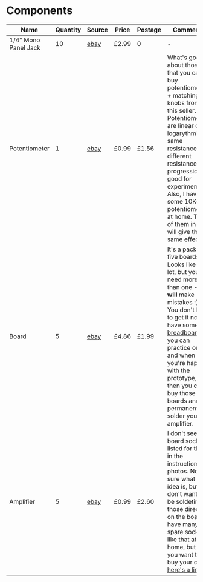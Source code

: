 # Components

| Name | Quantity | Source | Price | Postage | Comments |
| --- | --- | --- | --- | --- | --- |
| 1/4" Mono Panel Jack | 10 | [ebay](https://www.ebay.co.uk/itm/10PCS-4PIN-1-4-6-35mm-Female-Socket-Mono-Jack-for-Amplifier/201538773561?_trkparms=aid%3D555018%26algo%3DPL.SIM%26ao%3D2%26asc%3D49129%26meid%3D45f6f9b11593449fabcf9d6d09624120%26pid%3D100005%26rk%3D2%26rkt%3D6%26sd%3D172778638463&_trksid=p2047675.c100005.m1851) | £2.99 | 0 | - |
| Potentiometer | 1 | [ebay](http://www.ebay.co.uk/itm/1K-1M-ohm-Lin-Linear-Log-Logarithmic-Mono-Stereo-Pot-Potentiometer-Or-Knobs/170703080727?_trkparms=aid%3D222007%26algo%3DSIM.MBE%26ao%3D2%26asc%3D49129%26meid%3Da487b85fcc564ca58f8a86d3b736bcb6%26pid%3D100005%26rk%3D5%26rkt%3D6%26mehot%3Dpp%26sd%3D122248907777&_trksid=p2047675.c100005.m1851) | £0.99 | £1.56 | What's good about those is that you can buy potentiometers + matching knobs from this seller. Potentiometers are linear or logarythmic - same resistance, but different resistance progression, good for experimenting. Also, I have some 10KOhm potentiometers at home. Two of them in line will give the same effect. |
| Board | 5 | [ebay](http://www.ebay.co.uk/itm/Strip-Board-Printed-Circuit-PCB-Vero-Prototyping-Track-Packs-of-5/261199157440?hash=item3cd0aed8c0:m:mDZYtyKIelPhIfrJ34_SRVg) | £4.86 | £1.99 | It's a pack of five boards. Looks like a lot, but you'll need more than one - you **will** make mistakes :) You don't have to get it now. I have some [breadboards](https://en.wikipedia.org/wiki/Breadboard) you can practice on and when you're happy with the prototype, then you can buy those boards and permanently solder your amplifier. |
| Amplifier | 5 | [ebay](http://www.ebay.co.uk/itm/5-x-LM386-Audio-Amplifier-IC-LM386N-DIP-DIL8-1st-CLASS-POST/121681683764?hash=item1c54cb2534:g:CTEAAOSw3ydVgzU4) | £0.99 | £2.60 | I don't see a board socket listed for those in the instruction photos. Not sure what the idea is, but you don't want to be soldeting those directly on the board. I have many spare sockets like that at home, but if you want to buy your own, [here's a link](http://www.ebay.co.uk/itm/DIL-DIP-IC-Socket-6-8-14-16-18-20-Pin-Sockets-1st-CLASS-POST-/290767443526?_trksid=p5731.m3795).
